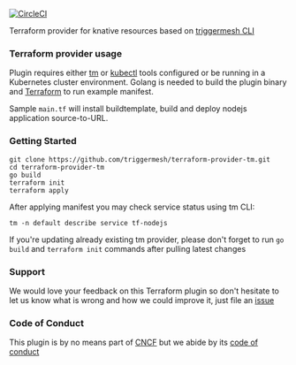 
[![CircleCI](https://circleci.com/gh/triggermesh/terraform-provider-tm/tree/master.svg?style=svg)](https://circleci.com/gh/triggermesh/terraform-provider-tm/tree/master)

Terraform provider for knative resources based on [triggermesh CLI](https://github.com/triggermesh/tm)

### Terraform provider usage

Plugin requires either [tm](https://github.com/triggermesh/tm/blob/master/README.md) or [kubectl](https://kubernetes.io/docs/tasks/tools/install-kubectl/) tools configured or be running in a Kubernetes cluster environment. Golang is needed to build the plugin binary and [Terraform](https://www.terraform.io/intro/getting-started/install.html) to run example manifest.

Sample `main.tf` will install buildtemplate, build and deploy nodejs application source-to-URL.   

### Getting Started

```
git clone https://github.com/triggermesh/terraform-provider-tm.git
cd terraform-provider-tm
go build
terraform init
terraform apply
```

After applying manifest you may check service status using tm CLI:

```
tm -n default describe service tf-nodejs
```

If you're updating already existing tm provider, please don't forget to run `go build` and `terraform init` commands after pulling latest changes

### Support

We would love your feedback on this Terraform plugin so don't hesitate to let us know what is wrong and how we could improve it, just file an [issue](https://github.com/triggermesh/terraform-provider-tm/issues/new)

### Code of Conduct

This plugin is by no means part of [CNCF](https://www.cncf.io/) but we abide by its [code of conduct](https://github.com/cncf/foundation/blob/master/code-of-conduct.md)
